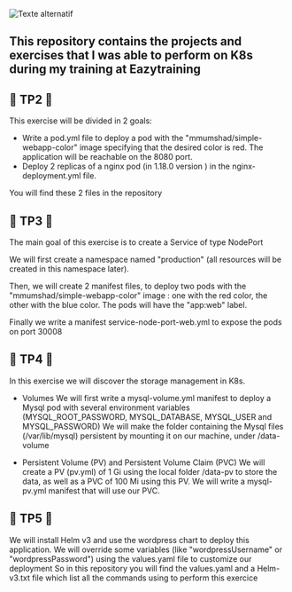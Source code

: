 ![Texte alternatif](https://www.freelogovectors.net/wp-content/uploads/2018/11/kubernetes-logo.png)


## This repository contains the projects and exercises that I was able to perform on K8s during my training at Eazytraining



## 📁  TP2  📁
This exercise will be divided in 2 goals: 
- Write a pod.yml file to deploy a pod with the "mmumshad/simple-webapp-color" image  specifying that the desired color is red.
The application will be reachable on the 8080 port.
- Deploy 2 replicas of a nginx pod (in 1.18.0 version ) in the nginx-deployment.yml file.

You will find these 2 files in the repository



## 📁  TP3  📁

The main goal of this exercise is to create a Service of type NodePort

We will first create a namespace named "production" (all resources will be created in this namespace later).

Then, we will create 2 manifest files, to deploy two pods with the "mmumshad/simple-webapp-color" image  : one with the red color, the other with the blue color.
The pods will have the "app:web" label.

Finally we write a manifest service-node-port-web.yml to expose the pods on port 30008 



## 📁  TP4  📁


In this exercise we will discover the storage management in K8s.

- Volumes
We will first write a mysql-volume.yml manifest to deploy a Mysql pod with several environment variables (MYSQL_ROOT_PASSWORD, MYSQL_DATABASE, MYSQL_USER and MYSQL_PASSWORD)
We will make the folder containing the Mysql files (/var/lib/mysql) persistent by mounting it on our machine, under /data-volume

- Persistent Volume (PV) and Persistent Volume Claim (PVC)
We will create a PV (pv.yml) of 1 Gi using the local folder /data-pv to store the data, as well as a PVC of 100 Mi using this PV.
We will write a mysql-pv.yml manifest that will use our PVC.


## 📁  TP5 📁

We will install Helm v3 and use the wordpress chart to deploy this application.
We will override some variables (like "wordpressUsername" or
"wordpressPassword") using the values.yaml file to customize our deployment
So in this repository you will find the values.yaml and a Helm-v3.txt file which list all the commands using to perform this exercice
